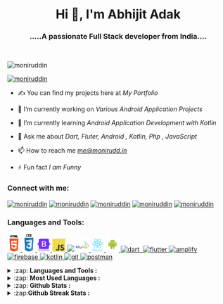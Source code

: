 <h1 align="center">Hi 👋, I'm Abhijit Adak</h1>
<h3 align="center">.....A passionate Full Stack developer from India....</h3>
<br/>

<p align="left"> <img src="https://komarev.com/ghpvc/?username=moniruddin-laskar&label=Profile%20views&color=0e75b6&style=flat" alt="moniruddin" /> </p>

<p align="left"> <a href="https://twitter.com/moniruddin_18" target="blank"><img src="https://img.shields.io/twitter/follow/moniruddin_18?logo=twitter&style=for-the-badge" alt="moniruddin" /></a> </p>

- ✍ You can find my projects here at *My Portfolio*

- 🔭 I’m currently working on *Various Android Application Projects*

- 🌱 I’m currently learning *Android Application Development with Kotlin*

- 💬 Ask me about *Dart, Fluter, Android , Kotlin, Php , JavaScript*

- 📫 How to reach me *me@monirudd.in*

- ⚡ Fun fact *I am Funny*

<h3 align="left">Connect with me:</h3>
<p align="left">
<a href="https://twitter.com/moniruddin_18" target="blank"><img align="center" src="https://raw.githubusercontent.com/rahuldkjain/github-profile-readme-generator/master/src/images/icons/Social/twitter.svg" alt="moniruddin" height="25" width="30" /></a>
<a href="https://www.linkedin.com/in/moniruddin-laskar-893792221/" target="blank"><img align="center" src="https://raw.githubusercontent.com/rahuldkjain/github-profile-readme-generator/master/src/images/icons/Social/linked-in-alt.svg" alt="moniruddin" height="25" width="30" /></a>
<a href="https://www.instagram.com/moniruddin____1/" target="blank"><img align="center" src="https://raw.githubusercontent.com/rahuldkjain/github-profile-readme-generator/master/src/images/icons/Social/instagram.svg" alt="moniruddin" height="25" width="30" /></a>
<a href="https://www.facebook.com/moniruddin.laskar.739" target="blank"><img align="center" src="https://raw.githubusercontent.com/rahuldkjain/github-profile-readme-generator/master/src/images/icons/Social/facebook.svg" alt="moniruddin" height="30" width="35" /></a>
<a href="https://www.youtube.com" target="blank"><img align="center" src="https://raw.githubusercontent.com/rahuldkjain/github-profile-readme-generator/master/src/images/icons/Social/youtube.svg" alt="moniruddin" height="30" width="35" /></a>
</p>

<h3 align="left">Languages and Tools:</h3>
<p align="left">
<!-- Html -->
</a> <a href="https://www.w3.org/html/" target="_blank" rel="noreferrer"> <img src="https://raw.githubusercontent.com/devicons/devicon/master/icons/html5/html5-original-wordmark.svg" alt="html5" width="30" height="38"/> </a> 
<!-- CSS -->
 <a href="https://www.w3schools.com/css/" target="_blank" rel="noreferrer"> <img src="https://raw.githubusercontent.com/devicons/devicon/master/icons/css3/css3-original-wordmark.svg" alt="css3" width="30" height="40"/> </a> 
 <!-- Bootstrap -->
<a href="https://getbootstrap.com" target="_blank" rel="noreferrer"> <img src="https://raw.githubusercontent.com/devicons/devicon/master/icons/bootstrap/bootstrap-plain-wordmark.svg" alt="bootstrap" width="30" height="30"/> </a>
<!--Javascript-->
<a href="https://developer.mozilla.org/en-US/docs/Web/JavaScript" target="_blank" rel="noreferrer"> <img src="https://raw.githubusercontent.com/devicons/devicon/master/icons/javascript/javascript-original.svg" alt="javascript" width="30" height="30"/> </a>
<!--PHP-->
<a href="https://www.w3.org/php/" target="_blank" rel="noreferrer"> <img src="https://img.icons8.com/officel/30/null/php-logo.png"/></a> 
<!-- MySql -->
<a href="https://www.mysql.com/" target="_blank" rel="noreferrer"> <img src="https://raw.githubusercontent.com/devicons/devicon/master/icons/mysql/mysql-original-wordmark.svg" alt="mysql" width="30" height="30"/> </a> 
<!-- React -->
<a href="https://reactjs.org/" target="_blank" rel="noreferrer"> <img src="https://raw.githubusercontent.com/devicons/devicon/master/icons/react/react-original-wordmark.svg" alt="react" width="30" height="30"/> </a> 
<!-- Android -->
<a href="https://developer.android.com" target="_blank" rel="noreferrer"> <img src="https://raw.githubusercontent.com/devicons/devicon/master/icons/android/android-original-wordmark.svg" alt="android" width="30" height="30"/> </a>
<!-- Dart -->
<a href="https://dart.dev" target="_blank" rel="noreferrer"> <img src="https://www.vectorlogo.zone/logos/dartlang/dartlang-icon.svg" alt="dart" width="26" height="26"/>&nbsp; </a> 
<!-- Flutter -->
<a href="https://flutter.dev" target="_blank" rel="noreferrer"> <img src="https://www.vectorlogo.zone/logos/flutterio/flutterio-icon.svg" alt="flutter" width="30" height="30"/> </a> 
<!-- AWS -->
<a href="https://aws.amazon.com/amplify/" target="_blank" rel="noreferrer"> <img src="https://docs.amplify.aws/assets/logo-dark.svg" alt="amplify" width="30" height="30"/> </a>
<!-- Firebase -->
<a href="https://firebase.google.com/" target="_blank" rel="noreferrer"> <img src="https://www.vectorlogo.zone/logos/firebase/firebase-icon.svg" alt="firebase" width="30" height="30"/> </a>
<!-- Kotlin -->
<a href="https://kotlinlang.org" target="_blank" rel="noreferrer"> <img src="https://www.vectorlogo.zone/logos/kotlinlang/kotlinlang-icon.svg" alt="kotlin" width="30" height="30"/> </a>
<!-- Git -->
<a href="https://git-scm.com/" target="_blank" rel="noreferrer"> <img src="https://www.vectorlogo.zone/logos/git-scm/git-scm-icon.svg" alt="git" width="30" height="30"/> </a> 
<!-- Postman -->
<a href="https://postman.com" target="_blank" rel="noreferrer"> <img src="https://www.vectorlogo.zone/logos/getpostman/getpostman-icon.svg" alt="postman" width="30" height="30"/> </a>

</p>

<!-- 1st -->
<details><summary>:zap: <b>Languages and Tools : </b></summary>
<!-- <h3 align="left">Languages and Tools:</h3> -->
<p align="center">
<br>
<!-- VS Code  -->
 </a> <a href="https://code.visualstudio.com/" target="_blank" rel="noreferrer"><img src="https://img.icons8.com/color/30/null/visual-studio-code-2019.png"/> </a>
<!-- C -->
<a href="https://www.cprogramming.com/" target="_blank" rel="noreferrer"> <img src="https://raw.githubusercontent.com/devicons/devicon/master/icons/c/c-original.svg" alt="c" width="30" height="30"/> </a> 
 <!-- Html  -->
</a> <a href="https://www.w3.org/html/" target="_blank" rel="noreferrer"> <img src="https://raw.githubusercontent.com/devicons/devicon/master/icons/html5/html5-original-wordmark.svg" alt="html5" width="30" height="30"/> </a>
<!-- CSS -->
<a href="https://www.w3schools.com/css/" target="_blank" rel="noreferrer"> <img src="https://raw.githubusercontent.com/devicons/devicon/master/icons/css3/css3-original-wordmark.svg" alt="css3" width="30" height="30"/> </a> 
<!-- Bootstrap -->
<a href="https://getbootstrap.com" target="_blank" rel="noreferrer"> <img src="https://raw.githubusercontent.com/devicons/devicon/master/icons/bootstrap/bootstrap-plain-wordmark.svg" alt="bootstrap" width="30" height="30"/> </a>
<!-- Javascript -->
<a href="https://developer.mozilla.org/en-US/docs/Web/JavaScript" target="_blank" rel="noreferrer"> <img src="https://raw.githubusercontent.com/devicons/devicon/master/icons/javascript/javascript-original.svg" alt="javascript" width="30" height="30"/> </a>
<!--PHP-->
<a href="https://www.w3schools.com/php/" target="_blank" rel="noreferrer"> <img src="https://img.icons8.com/officel/30/null/php-logo.png"/></a> 
<!-- MySQL -->
<a href="https://www.mysql.com/" target="_blank" rel="noreferrer"> <img src="https://raw.githubusercontent.com/devicons/devicon/master/icons/mysql/mysql-original-wordmark.svg" alt="mysql" width="30" height="30"/> </a>
<!-- Codeigniter -->
<a href="https://www.mysql.com/" target="_blank" rel="noreferrer"> <img src="https://img.icons8.com/external-tal-revivo-shadow-tal-revivo/30/null/external-codeigniter-is-an-open-source-software-rapid-development-web-framework-logo-shadow-tal-revivo.png"/></a>
<!-- AWS -->
<a href="https://aws.amazon.com/amplify/" target="_blank" rel="noreferrer"> <img src="https://docs.amplify.aws/assets/logo-dark.svg" alt="amplify" width="30" height="30"/> </a>
<!--Node JS  -->
<a href="https://nodejs.org" target="_blank" rel="noreferrer"> <img src="https://raw.githubusercontent.com/devicons/devicon/master/icons/nodejs/nodejs-original-wordmark.svg" alt="nodejs" width="30" height="30"/> </a> 
<!-- Express -->
<a href="https://expressjs.com" target="_blank" rel="noreferrer"> <img src="https://raw.githubusercontent.com/devicons/devicon/master/icons/express/express-original-wordmark.svg" alt="express" width="30" height="30"/> </a> 
<!-- React -->
<a href="https://reactjs.org/" target="_blank" rel="noreferrer"> <img src="https://raw.githubusercontent.com/devicons/devicon/master/icons/react/react-original-wordmark.svg" alt="react" width="30" height="30"/> </a> 
<!--Redux-->
<a href="https://redux.js.org" target="_blank" rel="noreferrer"> <img src="https://raw.githubusercontent.com/devicons/devicon/master/icons/redux/redux-original.svg" alt="redux" width="30" height="30"/> </a> 
<!-- Next JS -->
<a href="https://nextjs.org/" target="_blank" rel="noreferrer"> <img src="https://cdn.worldvectorlogo.com/logos/nextjs-2.svg" alt="nextjs" width="30" height="30"/> </a> 
<!-- MongoDB -->
<a href="https://www.mongodb.com/" target="_blank" rel="noreferrer"> <img src="https://raw.githubusercontent.com/devicons/devicon/master/icons/mongodb/mongodb-original-wordmark.svg" alt="mongodb" width="30" height="30"/> </a> 
<!-- Android -->
<a href="https://developer.android.com" target="_blank" rel="noreferrer"> <img src="https://raw.githubusercontent.com/devicons/devicon/master/icons/android/android-original-wordmark.svg" alt="android" width="30" height="30"/> </a>
<!-- Kotlin -->
 <a href="https://kotlinlang.org" target="_blank" rel="noreferrer"> <img src="https://www.vectorlogo.zone/logos/kotlinlang/kotlinlang-icon.svg" alt="kotlin" width="30" height="30"/> </a> 
<!-- Dart -->
<a href="https://dart.dev" target="_blank" rel="noreferrer"> <img src="https://www.vectorlogo.zone/logos/dartlang/dartlang-icon.svg" alt="dart" width="30" height="30"/> </a> 
<!-- Flutter -->
<a href="https://flutter.dev" target="_blank" rel="noreferrer"> <img src="https://www.vectorlogo.zone/logos/flutterio/flutterio-icon.svg" alt="flutter" width="30" height="30"/> </a> 
<!-- Firebase -->
<a href="https://firebase.google.com/" target="_blank" rel="noreferrer"> <img src="https://www.vectorlogo.zone/logos/firebase/firebase-icon.svg" alt="firebase" width="30" height="30"/> </a> 
<!-- G.Cloud -->
<a href="https://cloud.google.com" target="_blank" rel="noreferrer"> <img src="https://www.vectorlogo.zone/logos/google_cloud/google_cloud-icon.svg" alt="gcp" width="30" height="30"/> </a> 
<!-- Git -->
<a href="https://git-scm.com/" target="_blank" rel="noreferrer"> <img src="https://www.vectorlogo.zone/logos/git-scm/git-scm-icon.svg" alt="git" width="30" height="30"/> </a> 
<!-- Linux -->
<a href="https://www.linux.org/" target="_blank" rel="noreferrer"> <img src="https://raw.githubusercontent.com/devicons/devicon/master/icons/linux/linux-original.svg" alt="linux" width="30" height="30"/> </a> 
<!-- Postman -->
<a href="https://postman.com" target="_blank" rel="noreferrer"> <img src="https://www.vectorlogo.zone/logos/getpostman/getpostman-icon.svg" alt="postman" width="30" height="30"/> </a>

</details>

<!-- 2nd -->
<details><summary>:zap: <b>Most Used Languages : </b></summary>
<br/>
<p align="center"><img src="https://github-readme-stats.vercel.app/api/top-langs?username=moniruddin-laskar&show_icons=true&locale=en&layout=compact&theme=vue" alt="Moniruddin" /></p>
</details>

<!-- 3rd -->
<details><summary>:zap: <b>Github Stats : </b></summary>
<br>
<p align="center"><img align="center" src="https://github-readme-stats.vercel.app/api?username=moniruddin-laskar&show_icons=true&locale=en&theme=vue" alt="Moniruddin" /></p>
</details>

<!-- 4th -->
<details><summary>:zap:<b>Github Streak Stats : </b></summary>
<br>
<p align="center"><img align="center" src="https://github-readme-streak-stats.herokuapp.com/?user=moniruddin-laskar&&theme=default&ring=3cdb85&fire=073042&currStreakLabel=073042" alt="Moniruddin" /></p>
</details>
